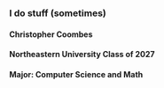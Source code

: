 ### I do stuff (sometimes)
#### Christopher Coombes
#### Northeastern University Class of 2027
#### Major: Computer Science and Math